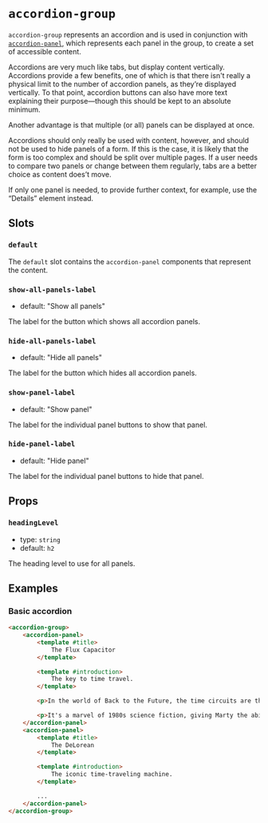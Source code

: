 # `accordion-group`

`accordion-group` represents an accordion and is used in conjunction with [`accordion-panel`](/src/components/content/accordion-panel/accordion-panel.md), which represents each panel in the group, to create a set of accessible content.

Accordions are very much like tabs, but display content vertically. Accordions provide a few benefits, one of which is that there isn't really a physical limit to the number of accordion panels, as they’re displayed vertically. To that point, accordion buttons can also have more text explaining their purpose—though this should be kept to an absolute minimum.

Another advantage is that multiple (or all) panels can be displayed at once.

Accordions should only really be used with content, however, and should not be used to hide panels of a form. If this is the case, it is likely that the form is too complex and should be split over multiple pages. If a user needs to compare two panels or change between them regularly, tabs are a better choice as content does’t move.

If only one panel is needed, to provide further context, for example, use the “Details” element instead.

## Slots

### `default`

The `default` slot contains the `accordion-panel` components that represent the content.

### `show-all-panels-label`

- default: "Show all panels"

The label for the button which shows all accordion panels.

### `hide-all-panels-label`

- default: "Hide all panels"

The label for the button which hides all accordion panels.

### `show-panel-label`

- default: "Show panel"

The label for the individual panel buttons to show that panel.

### `hide-panel-label`

- default: "Hide panel"

The label for the individual panel buttons to hide that panel.

## Props

### `headingLevel`

- type: `string`
- default: `h2`

The heading level to use for all panels.

## Examples

### Basic accordion

```html
<accordion-group>
	<accordion-panel>
		<template #title>
			The Flux Capacitor
		</template>

		<template #introduction>
			The key to time travel.
		</template>

		<p>In the world of Back to the Future, the time circuits are the heart of the DeLorean's time-travelling capabilities. With a simple keypad interface, Doc Brown can input any date and time to travel to. The display shows the destination time, the present time, and the last departed time.</p>

		<p>It's a marvel of 1980s science fiction, giving Marty the ability to journey to the past, present, or future at the press of a button. The time circuits add an element of urgency and excitement, as every second counts when avoiding time paradoxes and ensuring the timeline remains intact.</p>
	</accordion-panel>
	<accordion-panel>
		<template #title>
			The DeLorean
		</template>

		<template #introduction>
			The iconic time-traveling machine.
		</template>

		...
	</accordion-panel>
</accordion-group>
```
